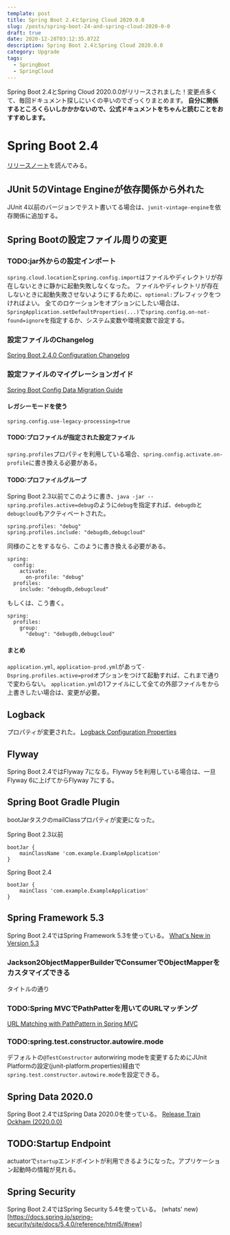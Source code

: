 ```yaml
---
template: post
title: Spring Boot 2.4とSpring Cloud 2020.0.0
slug: /posts/spring-boot-24-and-spring-cloud-2020-0-0
draft: true
date: 2020-12-28T03:12:35.872Z
description: Spring Boot 2.4とSpring Cloud 2020.0.0
category: Upgrade
tags:
  - SpringBoot
  - SpringCloud
---
```

Spring Boot 2.4とSpring Cloud 2020.0.0がリリースされました！変更点多くて、毎回ドキュメント探しにいくの辛いのでざっくりまとめます。
**自分に関係するところくらいしかかかないので、公式ドキュメントをちゃんと読むことをおすすめします。**

# Spring Boot 2.4
[リリースノート](https://github.com/spring-projects/spring-boot/wiki/Spring-Boot-2.4-Release-Notes)を読んでみる。

## JUnit 5のVintage Engineが依存関係から外れた
JUnit 4以前のバージョンでテスト書いてる場合は、`junit-vintage-engine`を依存関係に追加する。

## Spring Bootの設定ファイル周りの変更
### TODO:jar外からの設定インポート
`spring.cloud.location`と`spring.config.import`はファイルやディレクトリが存在しないときに静かに起動失敗しなくなった。
ファイルやディレクトリが存在しないときに起動失敗させないようにするために、`optional:`プレフィックをつければよい。
全てのロケーションをオプションにしたい場合は、`SpringApplication.setDefaultProperties(...)`で`spring.config.on-not-found=ignore`を指定するか、システム変数や環境変数で設定する。

### 設定ファイルのChangelog
[Spring Boot 2.4.0 Configuration Changelog](https://github.com/spring-projects/spring-boot/wiki/Spring-Boot-2.4.0-Configuration-Changelog)

### 設定ファイルのマイグレーションガイド
[Spring Boot Config Data Migration Guide](https://github.com/spring-projects/spring-boot/wiki/Spring-Boot-Config-Data-Migration-Guide)

#### レガシーモードを使う
```
spring.config.use-legacy-processing=true
```

#### TODO:プロファイルが指定された設定ファイル
`spring.profiles`プロパティを利用している場合、`spring.config.activate.on-profile`に書き換える必要がある。


#### TODO:プロファイルグループ
Spring Boot 2.3以前でこのように書き、`java -jar --spring.profiles.active=debug`のように`debug`を指定すれば、`debugdb`と`debugcloud`もアクティベートされた。
```
spring.profiles: "debug"
spring.profiles.include: "debugdb,debugcloud"
```

同様のことをするなら、このように書き換える必要がある。
```
spring:
  config:
    activate:
      on-profile: "debug"
  profiles:
    include: "debugdb,debugcloud"
```
もしくは、こう書く。
```
spring:
  profiles:
    group:
      "debug": "debugdb,debugcloud"
```

#### まとめ
`application.yml`, `application-prod.yml`があって`-Dspring.profiles.active=prod`オプションをつけて起動すれば、これまで通りで変わらない。
`application.yml`の1ファイルにして全ての外部ファイルをから上書きしたい場合は、変更が必要。

## Logback
プロパティが変更された。
[Logback Configuration Properties](https://github.com/spring-projects/spring-boot/wiki/Spring-Boot-2.4-Release-Notes#logback-configuration-properties)

## Flyway
Spring Boot 2.4ではFlyway 7になる。Flyway 5を利用している場合は、一旦Flyway 6に上げてからFlyway 7にする。

## Spring Boot Gradle Plugin
bootJarタスクのmailClassプロパティが変更になった。

Spring Boot 2.3以前
```
bootJar {
    mainClassName 'com.example.ExampleApplication'
}
```

Spring Boot 2.4
```
bootJar {
    mainClass 'com.example.ExampleApplication'
}
```

## Spring Framework 5.3
Spring Boot 2.4ではSpring Framework 5.3を使っている。
[What's New in Version 5.3](https://github.com/spring-projects/spring-framework/wiki/What's-New-in-Spring-Framework-5.x#whats-new-in-version-53)

### Jackson2ObjectMapperBuilderでConsumer<ObjectMapper>でObjectMapperをカスタマイズできる
タイトルの通り

### TODO:Spring MVCでPathPatterを用いてのURLマッチング
[URL Matching with PathPattern in Spring MVC](https://spring.io/blog/2020/06/30/url-matching-with-pathpattern-in-spring-mvc)

### TODO:spring.test.constructor.autowire.mode
デフォルトの`@TestConstructor` autorwiring modeを変更するためにJUnit Platformの設定(junit-platform.properties)経由で`spring.test.constructor.autowire.mode`を設定できる。

## Spring Data 2020.0
Spring Boot 2.4ではSpring Data 2020.0を使っている。
[Release Train Ockham (2020.0.0)](https://github.com/spring-projects/spring-data-commons/wiki/Release-Train-Ockham-(2020.0.0))

## TODO:Startup Endpoint
actuatorで`startup`エンドポイントが利用できるようになった。アプリケーション起動時の情報が見れる。

## Spring Security
Spring Boot 2.4ではSpring Security 5.4を使っている。
(whats' new)[https://docs.spring.io/spring-security/site/docs/5.4.0/reference/html5/#new]
